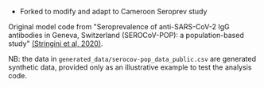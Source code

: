 * Forked to modify and adapt to Cameroon Seroprev study

Original model code from "Seroprevalence of anti-SARS-CoV-2 IgG antibodies in Geneva, Switzerland (SEROCoV-POP): a population-based study" [(Stringini et al, 2020)](https://doi.org/10.1016/S0140-6736(20)31304-0). 

NB: the data in `generated_data/serocov-pop_data_public.csv` are generated synthetic data, provided only as an illustrative example to test the analysis code.




